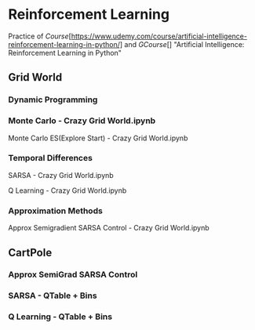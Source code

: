 # Reinforcement Learning
Practice of *Course*[https://www.udemy.com/course/artificial-intelligence-reinforcement-learning-in-python/] and *GCourse*[] "Artificial Intelligence: Reinforcement Learning in Python" 

## Grid World

### Dynamic Programming 

### Monte Carlo - Crazy Grid World.ipynb
Monte Carlo ES(Explore Start) - Crazy Grid World.ipynb

### Temporal Differences

SARSA - Crazy Grid World.ipynb

Q Learning - Crazy Grid World.ipynb

### Approximation Methods
Approx Semigradient SARSA Control - Crazy Grid World.ipynb


## CartPole

### Approx SemiGrad SARSA Control
### SARSA - QTable + Bins
### Q Learning - QTable + Bins
